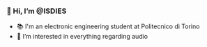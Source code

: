 ### 👋 Hi, I’m @ISDIES
- 📚 I'm an electronic engineering student at Politecnico di Torino
- 🎹 I’m interested in everything regarding audio
